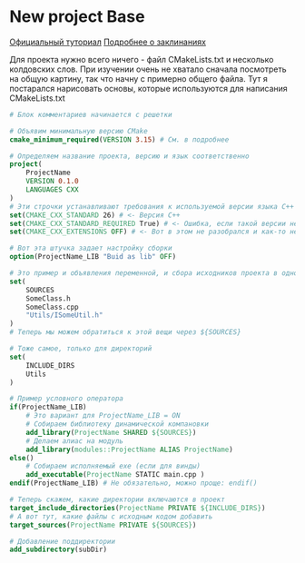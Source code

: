 # New project Base

[Официальный туториал](https://cmake.org/cmake/help/latest/guide/tutorial/index.html)
[Подробнее о заклинаниях](Functions.md)

Для проекта нужно всего ничего - файл CMakeLists.txt и несколько колдовских слов. При изучении очень не хватало сначала посмотреть на общую картину, так что начну с примерно общего файла. Тут я постарался нарисовать основы, которые используются для написания CMakeLists.txt

```cmake
# Блок комментариев начинается с решетки

# Объявим минимальную версию CMake
cmake_minimum_required(VERSION 3.15) # См. в подробнее

# Определяем название проекта, версию и язык соответственно
project(
    ProjectName
    VERSION 0.1.0
    LANGUAGES CXX
)
# Эти строчки устанавливают требования к используемой версии языка C++
set(CMAKE_CXX_STANDARD 26) # <- Версия С++
set(CMAKE_CXX_STANDARD_REQUIRED True) # <- Ошибка, если такой версии нет
set(CMAKE_CXX_EXTENSIONS OFF) # <- Вот в этом не разобрался и как-то не хочется

# Вот эта штучка задает настройку сборки
option(ProjectName_LIB "Buid as lib" OFF)

# Это пример и объявления переменной, и сбора исходников проекта в одно место
set(
    SOURCES
    SomeClass.h
    SomeClass.cpp
    "Utils/ISomeUtil.h"
)
# Теперь мы можем обратиться к этой вещи через ${SOURCES}

# Тоже самое, только для директорий
set(
    INCLUDE_DIRS
    Utils
)

# Пример условного оператора
if(ProjectName_LIB)
    # Это вариант для ProjectName_LIB = ON
    # Собираем библиотеку динамической компановки
    add_library(ProjectName SHARED ${SOURCES})
    # Делаем алиас на модуль
    add_library(modules::ProjectName ALIAS ProjectName)
else()
    # Собираем исполняемый exe (если для винды)
    add_executable(ProjectName STATIC main.cpp )
endif(ProjectName_LIB) # Не обязательно, можно проще: endif()

# Теперь скажем, какие директории включаются в проект
target_include_directories(ProjectName PRIVATE ${INCLUDE_DIRS})
# А вот тут, какие файлы с исходным кодом добавить
target_sources(ProjectName PRIVATE ${SOURCES})

# Добавление поддиректории
add_subdirectory(subDir)
```

